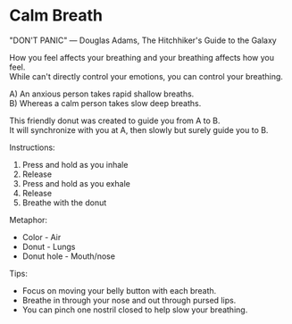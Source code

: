 # Calm Breath

"DON'T PANIC" ― Douglas Adams, The Hitchhiker's Guide to the Galaxy

How you feel affects your breathing and your breathing affects how you feel.<br>
While can't directly control your emotions, you can control your breathing.

A) An anxious person takes rapid shallow breaths.<br>
B) Whereas a calm person takes slow deep breaths.

This friendly donut was created to guide you from A to B.<br>
It will synchronize with you at A, then slowly but surely guide you to B.

Instructions:
1) Press and hold as you inhale
2) Release
3) Press and hold as you exhale
4) Release
5) Breathe with the donut

Metaphor: 
- Color - Air 
- Donut - Lungs
- Donut hole - Mouth/nose

Tips:
- Focus on moving your belly button with each breath.
- Breathe in through your nose and out through pursed lips.
- You can pinch one nostril closed to help slow your breathing.